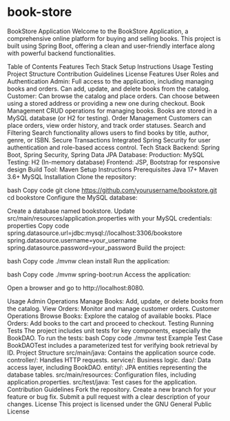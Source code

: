 # book-store
BookStore Application
Welcome to the BookStore Application, a comprehensive online platform for buying and selling books. This project is built using Spring Boot, offering a clean and user-friendly interface along with powerful backend functionalities.

Table of Contents
Features
Tech Stack
Setup Instructions
Usage
Testing
Project Structure
Contribution Guidelines
License
Features
User Roles and Authentication
Admin:
Full access to the application, including managing books and orders.
Can add, update, and delete books from the catalog.
Customer:
Can browse the catalog and place orders.
Can choose between using a stored address or providing a new one during checkout.
Book Management
CRUD operations for managing books.
Books are stored in a MySQL database (or H2 for testing).
Order Management
Customers can place orders, view order history, and track order statuses.
Search and Filtering
Search functionality allows users to find books by title, author, genre, or ISBN.
Secure Transactions
Integrated Spring Security for user authentication and role-based access control.
Tech Stack
Backend: Spring Boot, Spring Security, Spring Data JPA
Database:
Production: MySQL
Testing: H2 (In-memory database)
Frontend: JSP, Bootstrap for responsive design
Build Tool: Maven
Setup Instructions
Prerequisites
Java 17+
Maven 3.6+
MySQL
Installation
Clone the repository:

bash
Copy code
git clone https://github.com/yourusername/bookstore.git
cd bookstore
Configure the MySQL database:

Create a database named bookstore.
Update src/main/resources/application.properties with your MySQL credentials:
properties
Copy code
spring.datasource.url=jdbc:mysql://localhost:3306/bookstore
spring.datasource.username=your_username
spring.datasource.password=your_password
Build the project:

bash
Copy code
./mvnw clean install
Run the application:

bash
Copy code
./mvnw spring-boot:run
Access the application:

Open a browser and go to http://localhost:8080.

Usage
Admin Operations
Manage Books: Add, update, or delete books from the catalog.
View Orders: Monitor and manage customer orders.
Customer Operations
Browse Books: Explore the catalog of available books.
Place Orders: Add books to the cart and proceed to checkout.
Testing
Running Tests
The project includes unit tests for key components, especially the BookDAO.
To run the tests:
bash
Copy code
./mvnw test
Example Test Case
BookDAOTest includes a parameterized test for verifying book retrieval by ID.
Project Structure
src/main/java: Contains the application source code.
controller/: Handles HTTP requests.
service/: Business logic.
dao/: Data access layer, including BookDAO.
entity/: JPA entities representing the database tables.
src/main/resources: Configuration files, including application.properties.
src/test/java: Test cases for the application.
Contribution Guidelines
Fork the repository.
Create a new branch for your feature or bug fix.
Submit a pull request with a clear description of your changes.
License
This project is licensed under the GNU General Public License
